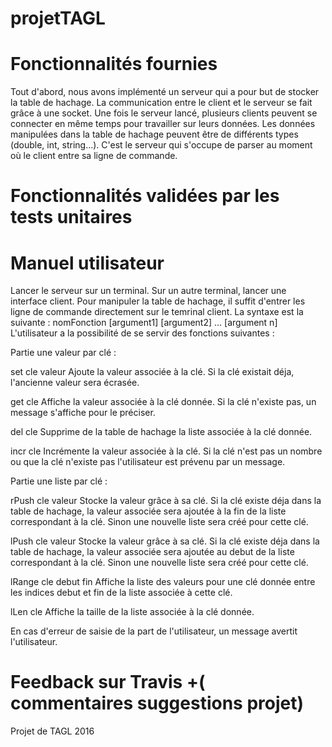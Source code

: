 # projetTAGL
# Fonctionnalités fournies
 Tout d'abord, nous avons implémenté un serveur qui a pour but de stocker la table de hachage. La communication entre le client et le serveur se fait grâce à une socket. 
 Une fois le serveur lancé, plusieurs clients peuvent se connecter en même temps pour travailler sur leurs données.
 Les données manipulées dans la table de hachage peuvent être de différents types (double, int, string...). C'est le serveur qui s'occupe de parser au moment où le client entre sa ligne de commande.
 
# Fonctionnalités validées par les tests unitaires
# Manuel utilisateur
 Lancer le serveur sur un terminal.
 Sur un autre  terminal, lancer une interface client.
 Pour manipuler la table de hachage, il suffit d'entrer les ligne de commande directement sur le temrinal client.
 La syntaxe est la suivante : nomFonction [argument1] [argument2] ... [argument n]
 L'utilisateur a la possibilité de se servir des fonctions suivantes :
 
 Partie une valeur par clé :
 
 set cle valeur
 Ajoute la valeur associée à la clé.
 Si la clé existait déja, l'ancienne valeur sera écrasée.
 
 get cle
 Affiche la valeur associée à la clé donnée.
 Si la clé n'existe pas, un message s'affiche pour le préciser.
 
 del cle
 Supprime de la table de hachage la liste associée à la clé donnée.
 
 incr cle
 Incrémente la valeur associée à la clé.
 Si la clé n'est pas un nombre ou que la clé n'existe pas l'utilisateur est prévenu par un message.
 
 Partie une liste par clé :
 
 rPush cle valeur
 Stocke la valeur grâce à sa clé. 
 Si la clé existe déja dans la table de hachage, la valeur associée sera ajoutée à la fin de la liste correspondant à la clé.
 Sinon une nouvelle liste sera créé pour cette clé.
 
 lPush cle valeur
 Stocke la valeur grâce à sa clé. 
 Si la clé existe déja dans la table de hachage, la valeur associée sera ajoutée au debut de la liste correspondant à la clé.
 Sinon une nouvelle liste sera créé pour cette clé.
 
 lRange cle debut fin
 Affiche la liste des valeurs pour une clé donnée entre les indices debut et fin de la liste associée à cette clé.
 
 lLen cle
 Affiche la taille de la liste associée à la clé donnée.
 
 En cas d'erreur de saisie de la part de l'utilisateur, un message avertit l'utilisateur.
 
 
# Feedback sur Travis +( commentaires suggestions projet)

Projet de TAGL 2016
